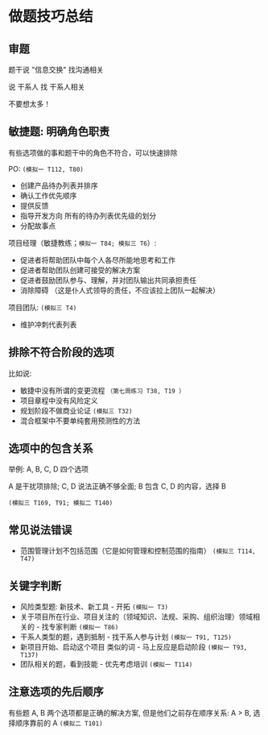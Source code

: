 # 做题技巧总结

## 审题

题干说 "信息交换" 找沟通相关

说 干系人 找 干系人相关

不要想太多！

## 敏捷题: 明确角色职责

有些选项做的事和题干中的角色不符合，可以快速排除

PO: `(模拟一 T112, T80)`

- 创建产品待办列表并排序
- 确认工作优先顺序
- 提供反馈
- 指导开发方向 所有的待办列表优先级的划分
- 分配故事点

项目经理（敏捷教练；`模拟一 T84; 模拟三 T6`）:

- 促进者将帮助团队中每个人各尽所能地思考和工作
- 促进者帮助团队创建可接受的解决方案
- 促进者鼓励团队参与、理解，并对团队输出共同承担责任
- 消除障碍 （这是仆人式领导的责任，不应该拉上团队一起解决）

项目团队: `(模拟三 T4)`

- 维护冲刺代表列表

## 排除不符合阶段的选项

比如说:

- 敏捷中没有所谓的变更流程 `（第七周练习 T38, T19 ）`
- 项目章程中没有风险定义
- 规划阶段不做商业论证 `(模拟三 T32)`
- 混合框架中不要单纯套用预测性的方法

## 选项中的包含关系

举例: A, B, C, D 四个选项

A 是干扰项排除; C, D 说法正确不够全面; B 包含 C, D 的内容，选择 B

`(模拟三 T169, T91; 模拟二 T140)`

## 常见说法错误

- 范围管理计划不包括范围（它是如何管理和控制范围的指南） `(模拟三 T114, T47)`

## 关键字判断

- 风险类型题: 新技术、新工具 - 开拓 `(模拟一 T3)`
- 关于项目所在行业、项目关注的（领域知识、法规、采购、组织治理）领域相关的 - 找专家判断 `(模拟一 T86)`
- 干系人类型的题，遇到抵制 - 找干系人参与计划 `(模拟一 T91, T125)`
- 新项目开始、启动这个项目 类似的词 - 马上反应是启动阶段 `(模拟一 T93, T137)`
- 团队相关的题，看到技能 - 优先考虑培训 `(模拟一 T114)`

## 注意选项的先后顺序

有些题 A, B 两个选项都是正确的解决方案, 但是他们之前存在顺序关系: A > B, 选择顺序靠前的 A `(模拟二 T101)`
